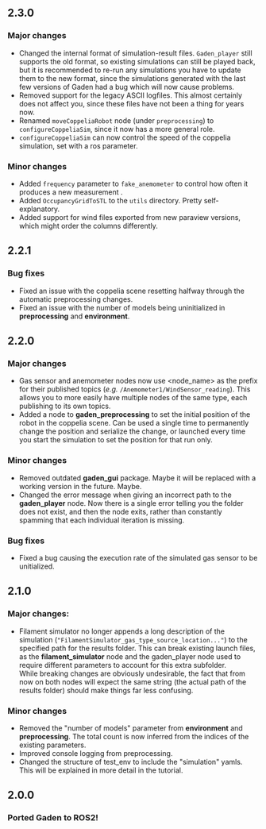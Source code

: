## 2.3.0
### Major changes
- Changed the internal format of simulation-result files. `Gaden_player` still supports the old format, so existing simulations can still be played back, but it is recommended to re-run any simulations you have to update them to the new format, since the simulations generated with the last few versions of Gaden had a bug which will now cause problems.
- Removed support for the legacy ASCII logfiles. This almost certainly does not affect you, since these files have not been a thing for years now.
- Renamed `moveCoppeliaRobot` node (under `preprocessing`) to `configureCoppeliaSim`, since it now has a more general role.
- `configureCoppeliaSim` can now control the speed of the coppelia simulation, set with a ros parameter.

### Minor changes
- Added `frequency` parameter to `fake_anemometer` to control how often it produces a new measurement .
- Added `OccupancyGridToSTL` to the `utils` directory. Pretty self-explanatory.
- Added support for wind files exported from new paraview versions, which might order the columns differently.

## 2.2.1

### Bug fixes
- Fixed an issue with the coppelia scene resetting halfway through the automatic preprocessing changes.
- Fixed an issue with the number of models being uninitialized in **preprocessing** and **environment**.

## 2.2.0

### Major changes
- Gas sensor and anemometer nodes now use <node_name> as the prefix for their published topics (*e.g.* `/Anemometer1/WindSensor_reading`). This allows you to more easily have multiple nodes of the same type, each publishing to its own topics.
- Added a node to **gaden_preprocessing** to set the initial position of the robot in the coppelia scene. Can be used a single time to permanently change the position and serialize the change, or launched every time you start the simulation to set the position for that run only.

### Minor changes
- Removed outdated **gaden_gui** package. Maybe it will be replaced with a working version in the future. Maybe.
- Changed the error message when giving an incorrect path to the **gaden_player** node. Now there is a single error telling you the folder does not exist, and then the node exits, rather than constantly spamming that each individual iteration is missing.

### Bug fixes
- Fixed a bug causing the execution rate of the simulated gas sensor to be unitialized.

## 2.1.0

### Major changes:
- Filament simulator no longer appends a long description of the simulation (`"FilamentSimulator_gas_type_source_location..."`) to the specified path for the results folder. This can break existing launch files, as the **filament_simulator** node and the gaden_player node used to require different parameters to account for this extra subfolder. 
</br>While breaking changes are obviously undesirable, the fact that from now on both nodes will expect the same string (the actual path of the results folder) should make things far less confusing.

### Minor changes
- Removed the "number of models" parameter from **environment** and **preprocessing**. The total count is now inferred from the indices of the existing parameters.
- Improved console logging from preprocessing.
- Changed the structure of test_env to include the "simulation" yamls. This will be explained in more detail in the tutorial.

## 2.0.0
### Ported Gaden to ROS2!